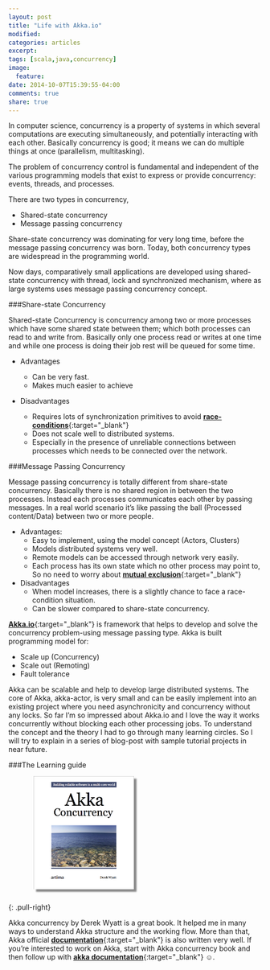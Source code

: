 ```yaml
---
layout: post
title: "Life with Akka.io"
modified:
categories: articles
excerpt:
tags: [scala,java,concurrency]
image:
  feature:
date: 2014-10-07T15:39:55-04:00
comments: true
share: true
---
```


In computer science, concurrency is a property of systems in which several computations are executing simultaneously, and potentially interacting with each other. Basically concurrency is good; it means we can do multiple things at once (parallelism, multitasking).

The problem of concurrency control is fundamental and independent of the various programming models that exist to express or provide concurrency: events, threads, and processes.

There are two types in concurrency,

* Shared-state concurrency
*	Message passing concurrency

Share-state concurrency was dominating for very long time, before the message passing concurrency was born. Today, both concurrency types are widespread in the programming world.

Now days, comparatively small applications are developed using shared-state concurrency with thread, lock and synchronized mechanism, where as large systems uses message passing concurrency concept.

###Share-state Concurrency

Shared-state Concurrency is concurrency among two or more processes which have some shared state between them; which both processes can read to and write from. Basically only one process read or writes at one time and while one process is doing their job rest will be queued for some time.

* Advantages
	* Can be very fast.
	* Makes much easier to achieve

* Disadvantages
	* Requires lots of synchronization primitives to avoid [**race-conditions**](http://msdn.microsoft.com/en-us/magazine/cc546569.aspx){:target="_blank"}
  * Does not scale well to distributed systems.
  * Especially in the presence of unreliable connections between processes which needs to be connected over the network.

###Message Passing Concurrency

Message passing concurrency is totally different from share-state concurrency. Basically there is no shared region in between the two processes. Instead each processes communicates each other by passing messages. In a real world scenario it’s like passing the ball (Processed content/Data) between two or more people.

* Advantages:
  * Easy to implement, using the model concept (Actors, Clusters)
  * Models distributed systems very well.
  * Remote models can be accessed through network very easily.
  * Each process has its own state which no other process may point to, So no need to worry about [**mutual exclusion**](http://en.wikipedia.org/wiki/Mutual_exclusion){:target="_blank"}
* Disadvantages
  * When model increases, there is a slightly chance to face a race-condition situation.
  * Can be slower compared to share-state concurrency.

[**Akka.io**](http://akka.io/){:target="_blank"} is framework that helps to develop and solve the concurrency problem-using message passing type.  Akka is built programming model for:

* Scale up (Concurrency)
* Scale out (Remoting)
* Fault tolerance

Akka can be scalable and help to develop large distributed systems. The core of Akka, akka-actor, is very small and can be easily implement into an existing project where you need asynchronicity and concurrency without any locks. So far I’m so impressed about Akka.io and I love the way it works concurrently without blocking each other processing jobs. To understand the concept and the theory I had to go through many learning circles. So l will try to explain in a series of blog-post with sample tutorial projects in near future.

###The Learning guide

<figure>
  <a href="/articles/akka-concurency.png"><img src="/articles/akka-concurency.png" alt="image" style="box-shadow: 5px 5px 2.5px #888888; margin: 0 0 10px 10px; max-width:200px;"></a>
</figure>
{: .pull-right}

Akka concurrency by Derek Wyatt is a great book. It helped me in many ways to understand Akka structure and the working flow.  More than that, Akka official [**documentation**](http://akka.io/docs/){:target="_blank"} is also written very well. If you’re interested to work on Akka, start with Akka concurrency book and then follow up with [**akka documentation**](http://akka.io/docs/){:target="_blank"} ☺.
